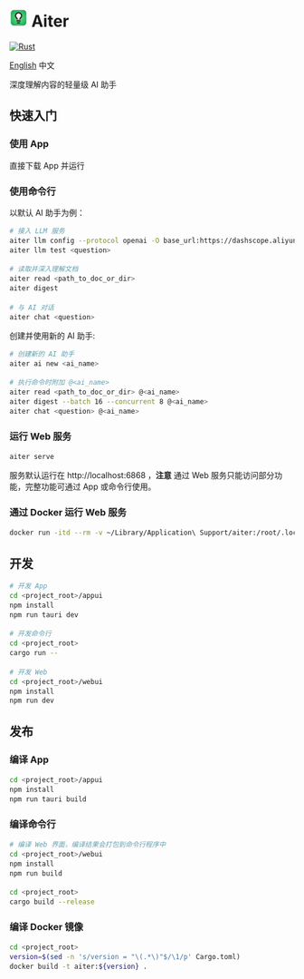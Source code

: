 # ![](logo.png) Aiter

[![Rust](https://github.com/vvlookman/aiter/actions/workflows/build.yml/badge.svg)](https://github.com/vvlookman/aiter/actions/workflows/build.yml)

[English](README.md) 中文

深度理解内容的轻量级 AI 助手

## 快速入门

### 使用 App

直接下载 App 并运行

### 使用命令行

以默认 AI 助手为例：

```sh
# 接入 LLM 服务
aiter llm config --protocol openai -O base_url:https://dashscope.aliyuncs.com/compatible-mode/v1 -O api_key:sk-xxx -O model:qwen-max-latest qwen
aiter llm test <question>

# 读取并深入理解文档
aiter read <path_to_doc_or_dir>
aiter digest

# 与 AI 对话
aiter chat <question>
```

创建并使用新的 AI 助手:

```sh
# 创建新的 AI 助手
aiter ai new <ai_name>

# 执行命令时附加 @<ai_name>
aiter read <path_to_doc_or_dir> @<ai_name>
aiter digest --batch 16 --concurrent 8 @<ai_name>
aiter chat <question> @<ai_name>
```

### 运行 Web 服务

```sh
aiter serve
```

服务默认运行在 http://localhost:6868 ，**注意** 通过 Web 服务只能访问部分功能，完整功能可通过 App 或命令行使用。

### 通过 Docker 运行 Web 服务

```sh
docker run -itd --rm -v ~/Library/Application\ Support/aiter:/root/.local/share/aiter -p 6868:6868 vvlookman/aiter
```

## 开发

```sh
# 开发 App
cd <project_root>/appui
npm install
npm run tauri dev

# 开发命令行
cd <project_root>
cargo run --

# 开发 Web
cd <project_root>/webui
npm install
npm run dev
```

## 发布

### 编译 App

```sh
cd <project_root>/appui
npm install
npm run tauri build
```

### 编译命令行

```sh
# 编译 Web 界面，编译结果会打包到命令行程序中
cd <project_root>/webui
npm install
npm run build

cd <project_root>
cargo build --release
```

### 编译 Docker 镜像

```sh
cd <project_root>
version=$(sed -n 's/version = "\(.*\)"$/\1/p' Cargo.toml)
docker build -t aiter:${version} .
```
